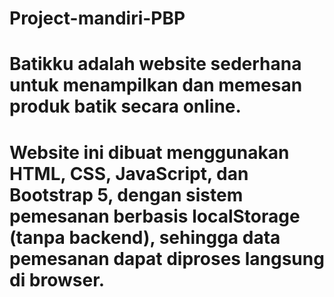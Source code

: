 # Project-mandiri-PBP
# Batikku adalah website sederhana untuk menampilkan dan memesan produk batik secara online.
# Website ini dibuat menggunakan HTML, CSS, JavaScript, dan Bootstrap 5, dengan sistem pemesanan berbasis localStorage (tanpa backend), sehingga data pemesanan dapat diproses langsung di browser.
